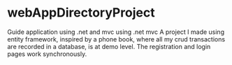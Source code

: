 # webAppDirectoryProject
Guide application using .net and mvc
using .net mvc 
 A project I made using entity framework, inspired by a phone book, where all my crud transactions are recorded in a database, is at demo level. The registration and login pages work synchronously.

